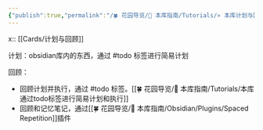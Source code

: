 ```yaml
---
{"publish":true,"permalink":"/🍀 花园导览/🧰 本库指南/Tutorials/» 本库计划与回顾工作流.md","title":"» 本库计划与回顾工作流","created":"2022-08-04","modified":"2023-03-14","published":"2025-07-10T22:06:41.493+08:00","tags":["todo"],"cssclasses":""}
---
```


x:: [[Cards/计划与回顾]]

计划：obsidian库内的东西，通过 #todo 标签进行简易计划

回顾：

- 回顾计划并执行，通过 #todo 标签。[[🍀 花园导览/🧰 本库指南/Tutorials/本库通过todo标签进行简易计划和执行]]
- 回顾和记忆笔记，通过[[🍀 花园导览/🧰 本库指南/Obsidian/Plugins/Spaced Repetition]]插件